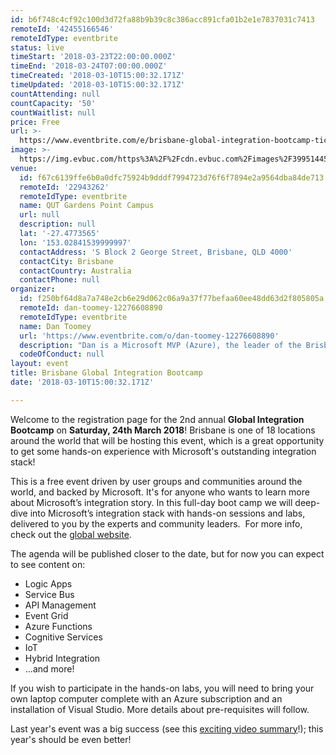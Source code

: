 ```yaml
---
id: b6f748c4cf92c100d3d72fa88b9b39c8c386acc891cfa01b2e1e7837031c7413
remoteId: '42455166546'
remoteIdType: eventbrite
status: live
timeStart: '2018-03-23T22:00:00.000Z'
timeEnd: '2018-03-24T07:00:00.000Z'
timeCreated: '2018-03-10T15:00:32.171Z'
timeUpdated: '2018-03-10T15:00:32.171Z'
countAttending: null
countCapacity: '50'
countWaitlist: null
price: Free
url: >-
  https://www.eventbrite.com/e/brisbane-global-integration-bootcamp-tickets-42455166546?aff=ebapi
image: >-
  https://img.evbuc.com/https%3A%2F%2Fcdn.evbuc.com%2Fimages%2F39951445%2F120175570323%2F1%2Foriginal.jpg?s=e5c2d4e80a5026c5d41960bbef030116
venue:
  id: f67c6139ffe6b0a0dfc75924b9dddf7994723d76f6f7894e2a9564dba84de713
  remoteId: '22943262'
  remoteIdType: eventbrite
  name: QUT Gardens Point Campus
  url: null
  description: null
  lat: '-27.4773565'
  lon: '153.02841539999997'
  contactAddress: 'S Block 2 George Street, Brisbane, QLD 4000'
  contactCity: Brisbane
  contactCountry: Australia
  contactPhone: null
organizer:
  id: f250bf64d8a7a748e2cb6e29d062c06a9a37f77befaa60ee48dd63d2f805805a
  remoteId: dan-toomey-12276608890
  remoteIdType: eventbrite
  name: Dan Toomey
  url: 'https://www.eventbrite.com/o/dan-toomey-12276608890'
  description: "Dan is a Microsoft MVP (Azure), the leader of the Brisbane Azure User Group, and has been a key organiser of the Brisbane Global Azure Bootcamp for the last four years.\\r\\n\t\t\t\t\t\t\\r\\n\t\t\t\t\t\t\\r\\n\t\t\t\t\t\t\\r\\n\t\t\t\t\t\t\\r\\n"
  codeOfConduct: null
layout: event
title: Brisbane Global Integration Bootcamp
date: '2018-03-10T15:00:32.171Z'

---
```

<P>Welcome to the registration page for the 2nd annual <STRONG>Global Integration Bootcamp</STRONG> on <STRONG>Saturday, 24th March 2018</STRONG>! Brisbane is one of 18 locations around the world that will be hosting this event, which is a great opportunity to get some hands-on experience with Microsoft's outstanding integration stack!</P>
<P>This is a free event driven by user groups and communities around the world, and backed by Microsoft. It's for anyone who wants to learn more about Microsoft’s integration story. In this full-day boot camp we will deep-dive into Microsoft’s integration stack with hands-on sessions and labs, delivered to you by the experts and community leaders.  For more info, check out the <A HREF="https://www.globalintegrationbootcamp.com/" TARGET="_blank" REL="noreferrer noopener nofollow noopener noreferrer nofollow">global website</A>.</P>
<P><SPAN>The agenda will be published closer to the date, but for now you can expect to see content on:</SPAN></P>
<UL>
<LI>Logic Apps</LI>
<LI>Service Bus</LI>
<LI>API Management</LI>
<LI>Event Grid</LI>
<LI>Azure Functions</LI>
<LI>Cognitive Services</LI>
<LI>IoT</LI>
<LI>Hybrid Integration</LI>
<LI>...and more!</LI>
</UL>
<P>If you wish to participate in the hands-on labs, you will need to bring your own laptop computer complete with an Azure subscription and an installation of Visual Studio. More details about pre-requisites will follow.</P>
<P>Last year's event was a big success (see this <A HREF="https://youtu.be/zuNDa-iMttI" TARGET="_blank" REL="noreferrer noopener nofollow noopener noreferrer nofollow">exciting video summary</A>!); this year's should be even better!</P>
